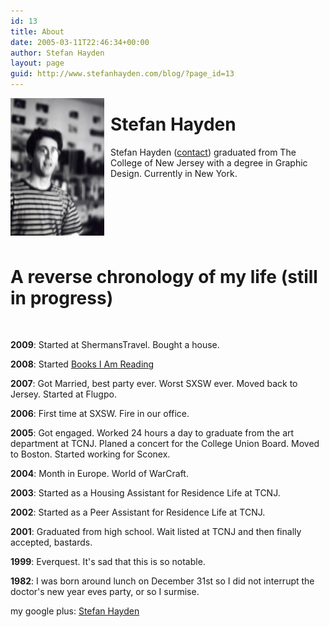 ```yaml
---
id: 13
title: About
date: 2005-03-11T22:46:34+00:00
author: Stefan Hayden
layout: page
guid: http://www.stefanhayden.com/blog/?page_id=13
---
```

<img style="margin: 0px 10px 10px 0px;" src="/img/me.jpg" alt="photo of me" width="150" align="left" />
<h1>Stefan Hayden</h1>
Stefan Hayden (<a href="http://www.stefanhayden.com/blog/?page_id=12">contact</a>) graduated from The College of New Jersey with a degree in Graphic Design. Currently in New York.

&nbsp;
<div style="clear: both;"></div>
<h1>A reverse chronology of my life (still in progress)</h1>
&nbsp;

<b>2009</b>: Started at ShermansTravel. Bought a house.

<b>2008</b>: Started <a href="http://www.booksiamreading.com">Books I Am Reading</a>

<b>2007</b>: Got Married, best party ever. Worst SXSW ever. Moved back to Jersey. Started at Flugpo.

<b>2006</b>: First time at SXSW. Fire in our office.

<b>2005</b>: Got engaged. Worked 24 hours a day to graduate from the art department at TCNJ. Planed a concert for the College Union Board. Moved to Boston. Started working for Sconex.

<b>2004</b>: Month in Europe. World of WarCraft.

<b>2003</b>: Started as a Housing Assistant for Residence Life at TCNJ.

<b>2002</b>: Started as a Peer Assistant for Residence Life at TCNJ.

<b>2001</b>: Graduated from high school. Wait listed at TCNJ and then finally accepted, bastards.

<b>1999</b>: Everquest. It's sad that this is so notable.

<b>1982</b>: I was born around lunch on December 31st so I did not interrupt the doctor's new year eves party, or so I surmise.

my google plus: <a href="https://plus.google.com/103644592266994974278/about" rel="me">Stefan Hayden</a>